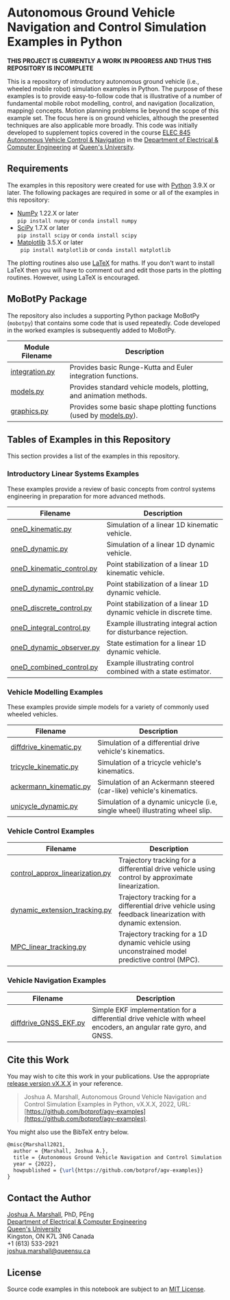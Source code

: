 # Autonomous Ground Vehicle Navigation and Control Simulation Examples in Python

__THIS PROJECT IS CURRENTLY A WORK IN PROGRESS AND THUS THIS REPOSITORY IS INCOMPLETE__

This is a repository of introductory autonomous ground vehicle (i.e., wheeled mobile robot) simulation examples in Python.  The purpose of these examples is to provide easy-to-follow code that is illustrative of a number of fundamental mobile robot modelling, control, and navigation (localization, mapping) concepts.  Motion planning problems lie beyond the scope of this example set.  The focus here is on ground vehicles, although the presented techniques are also applicable more broadly.  This code was initially developed to supplement topics covered in the course [ELEC 845 Autonomous Vehicle Control & Navigation](https://offroad.engineering.queensu.ca/courses/elec-845/) in the [Department of Electrical & Computer Engineering](http://www.ece.queensu.ca) at [Queen's University](http://www.queensu.ca).

## Requirements

The examples in this repository were created for use with [Python](https://www.python.org) 3.9.X or later.  The following packages are required in some or all of the examples in this repository:
* [NumPy](https://numpy.org) 1.22.X or later  
```pip install numpy``` or ```conda install numpy```
* [SciPy](https://scipy.org) 1.7.X or later  
```pip install scipy``` or ```conda install scipy```
* [Matplotlib](https://matplotlib.org) 3.5.X or later   
``` pip install matplotlib``` or ```conda install matplotlib```

The plotting routines also use [LaTeX](https://www.latex-project.org) for maths.  If you don't want to install LaTeX then you will have to comment out and edit those parts in the plotting routines.  However, using LaTeX is encouraged.

## MoBotPy Package

The repository also includes a supporting Python package MoBotPy (`mobotpy`) that contains some code that is used repeatedly.  Code developed in the worked examples is subsequently added to MoBotPy.

Module Filename | Description
--------------- | -----------
[integration.py](mobotpy/integration.py) | Provides basic Runge-Kutta and Euler integration functions.
[models.py](mobotpy/models.py) | Provides standard vehicle models, plotting, and animation methods.
[graphics.py](mobotpy/models.py) | Provides some basic shape plotting functions (used by [models.py](mobotpy/models.py)).

## Tables of Examples in this Repository

This section provides a list of the examples in this repository.

### Introductory Linear Systems Examples

These examples provide a review of basic concepts from control systems engineering in preparation for more advanced methods.

Filename | Description
-------- | -----------
[oneD_kinematic.py](oneD_kinematic.py) | Simulation of a linear 1D kinematic vehicle.
[oneD_dynamic.py](oneD_dynamic.py) | Simulation of a linear 1D dynamic vehicle.
[oneD_kinematic_control.py](oneD_kinematic_control.py) | Point stabilization of a linear 1D kinematic vehicle.
[oneD_dynamic_control.py](oneD_kinematic_control.py) | Point stabilization of a linear 1D dynamic vehicle.
[oneD_discrete_control.py](oneD_discrete_control.py) | Point stabilization of a linear 1D dynamic vehicle in discrete time.
[oneD_integral_control.py](oneD_integral_control.py) | Example illustrating integral action for disturbance rejection.
[oneD_dynamic_observer.py](oneD_dynamic_observer.py) | State estimation for a linear 1D dynamic vehicle.
[oneD_combined_control.py](oneD_combined_control.py) | Example illustrating control combined with a state estimator.

### Vehicle Modelling Examples

These examples provide simple models for a variety of commonly used wheeled vehicles.

Filename | Description
-------- | -----------
[diffdrive_kinematic.py](diffdrive_kinematic.py) | Simulation of a differential drive vehicle's kinematics.
[tricycle_kinematic.py](tricycle_kinematic.py) | Simulation of a tricycle vehicle's kinematics.
[ackermann_kinematic.py](ackermann_kinematic.py) | Simulation of an Ackermann steered (car-like) vehicle's kinematics.
[unicycle_dynamic.py](unicycle_dynamic.py) | Simulation of a dynamic unicycle (i.e, single wheel) illustrating wheel slip.

### Vehicle Control Examples

Filename | Description
-------- | -----------
[control_approx_linearization.py](control_approx_linearization.py) | Trajectory tracking for a differential drive vehicle using control by approximate linearization.
[dynamic_extension_tracking.py](dynamic_extension_tracking.py) | Trajectory tracking for a differential drive vehicle using feedback linearization with dynamic extension.
[MPC_linear_tracking.py](MPC_linear_tracking.py) | Trajectory tracking for a 1D dynamic vehicle using unconstrained model predictive control (MPC).

### Vehicle Navigation Examples

Filename | Description
-------- | -----------
[diffdrive_GNSS_EKF.py](diffdrive_GNSS_EKF.py) | Simple EKF implementation for a differential drive vehicle with wheel encoders, an angular rate gyro, and GNSS.
 
## Cite this Work

You may wish to cite this work in your publications.  Use the appropriate [release version vX.X.X](https://github.com/botprof/agv-examples/releases) in your reference.

> Joshua A. Marshall, Autonomous Ground Vehicle Navigation and Control Simulation Examples in Python, vX.X.X, 2022, URL: [https://github.com/botprof/agv-examples](https://github.com/botprof/agv-examples).

You might also use the BibTeX entry below.

```latex
@misc{Marshall2021,
  author = {Marshall, Joshua A.},
  title = {Autonomous Ground Vehicle Navigation and Control Simulation Examples in Python, vX.X.X},
  year = {2022},
  howpublished = {\url{https://github.com/botprof/agv-examples}}
}
```
## Contact the Author

[Joshua A. Marshall](https://www.ece.queensu.ca/people/j-marshall), PhD, PEng  
[Department of Electrical & Computer Engineering](https://www.ece.queensu.ca)  
[Queen's University](http://www.queensu.ca)  
Kingston, ON K7L 3N6 Canada  
+1 (613) 533-2921  
[joshua.marshall@queensu.ca](mailto:joshua.marshall@queensu.ca)

## License

Source code examples in this notebook are subject to an [MIT License](LICENSE).
